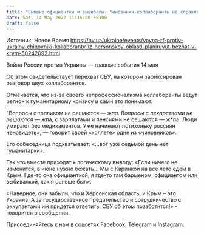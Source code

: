 ```yaml
---
title: "Бывшие официантки и вышибалы. Чиновники-коллаборанты не справляются с управлением в Херсонской области и хотят сбежать в Крым — перехват"
date: Sat, 14 May 2022 11:15:00 +0300
draft: false
---
```

Источник: Новое Время https://nv.ua/ukraine/events/voyna-rf-protiv-ukrainy-chinovniki-kollaboranty-iz-hersonskoy-oblasti-planiruyut-bezhat-v-krym-50242092.html


Война России против Украины — главные события 14 мая

Об этом свидетельствует перехват СБУ, на котором зафиксирован разговор двух коллаборантов.

Отмечается, что из-за своего непрофессионализма коллаборанты ведут регион к гуманитарному кризису и сами это понимают.

 "Вопросы с топливом не решаются — ж*па. Вопросы с лекарствами не решаются — ж*па, с зарплатами и пенсиями не решаются — ж*па. Люди умирают без медикаментов. Уже начинают потихоньку россиян ненавидеть», — говорит своей «коллеге» один из «чиновников».

Его собеседница подхватывает: «…вот уже седьмой день нет гуманитарки».

Так что вместе приходят к логическому выводу: «Если ничего не изменится, в июне нужно бежать… Мы с Каринкой на все лето едем в Крым. Где-то она официанткой, я где-то там барменом, официантом или выбивалкой, как я раньше был».

 «Наверное, они забыли, что и Херсонская область, и Крым – это Украина. А за государственное предательство и сотрудничество с оккупантами им придется ответить. СБУ об этом позаботится!» - говорится в сообщении.

Присоединяйтесь к нам в соцсетях Facebook, Telegram и Instagram.
